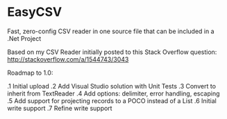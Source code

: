 EasyCSV
=======

Fast, zero-config CSV reader in one source file that can be included in a .Net Project

Based on my CSV Reader initially posted to this Stack Overflow question:
http://stackoverflow.com/a/1544743/3043

Roadmap to 1.0:

.1 Initial upload
.2 Add Visual Studio solution with Unit Tests
.3 Convert to inherit from TextReader
.4 Add options: delimiter, error handling, escaping
.5 Add support for projecting records to a POCO instead of a List<string>
.6 Initial write support
.7 Refine write support
